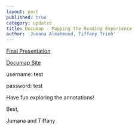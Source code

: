 ```yaml
---
layout: post
published: true
category: updates
title: Documap - Mapping the Reading Experience
author: 'Jumana Almahmoud, Tiffany Trinh'
---
```

[Final Presentation](https://docs.google.com/presentation/d/1Oeu7HIeI6joCq8tdcT_PebMLx0uIxkZD-9x1-jax1ak/edit?usp=sharing)


[Documap Site](https://tinyurl.com/documap)

username: test

password: test


Have fun exploring the annotations!

Best,

Jumana and Tiffany
